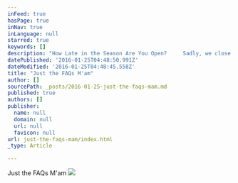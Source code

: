 ```yaml
---
inFeed: true
hasPage: true
inNav: true
inLanguage: null
starred: true
keywords: []
description: "How Late in the Season Are You Open?     Sadly, we close October 1st, 2015.  A blizzard is coming.   Paying Separately   The credit card you use to hold your reservation is NOT CHARGED at the time of booking.  It is authorized for $1 and subsequently voided to assure the booking system that the card is a valid card.  You may pay with cash, multiple credit cards or by doing a lot of chores once you arrive.  If you show up with cash you receive $5 off each rider.     Hopefully you have good friends (and you know how family can be), that won't bail at the last minute, causing your card to be charged for no-shows or last minute cancellations by the people you love, or don't, in your group.  See Rain or Shine below and Cancellations below.   Weight Limit   Height/Weight Proportion Requirement. We hate to say it, but if your legs are not strong enough to hold your 50 gallon beer belly on the upper side of the saddle, there could be a problem.  If a rider is under 6' tall, the rider must not weigh more than 245. If the rider is 6' or taller, the weight limit is 275. If the rider is over 6'6\", the weight limit is 300lbs.  We beg and plead with you now, please don't make us put you on the scale!!!       Age Limit   Kids must be a very mature 5 years old, (like 15 yr-olds are), to ride.  They ride their own horse, however, the guide leads the horse of 5 and 6 yr olds from the top of their horse, not on foot!  Seven year-olds can control the reins by themselves, as long as they are doing well. Kids have to be 5 years old to ride. Not 4 and 3/4, or 4 yrs and 11 months, remember, they have to be very, very mature, like a 16 yr-old. This is an insurance requirement!  If you plan on fibbing about your child's age, causing your child and their siblings to also fib, (you should see the kids stammer as they attempt to maintain the parents' lies) the insurance company will inform you that YOU can cover the cost of any unforseen incident that could happen at the ranch.  We will say the same thing.      NONO DOUBLEDOUBLE RIDINGRIDING      None of the stables in the Vail Valley allow doubledouble riding.  Having said that, we are the ONLY stable that has supervised childcare for your lil' dogies while you enjoy your ride.  Add on Pony Camp While You Ride for $30/hour, or Cowboy Camp while you ride for $15/hour.  Both options are fun and enjoyable for everyone in your group.    WARNING!!  Strict Cancellation Policy   Horseback Rides - Please do not book a ride on your travel day.  Travel dilemmas are not an exception to the cancellation policy.  We hate to be the additional jerk that upholds the policy, on the day you have a travel problem.  A full 24 hours and 5 minutes notice required to cancel, change, alter, subtract people, change your mind, get sick, stub your toe, eat too much, develop bad gas, find something better to do, double book yourself, have your plane delayed, ect, to avoid a cancellation fee. You are guaranteeing your arrival, and usage of the horse blocked out of the schedule, with your credit card.  Think $$$$ lost when we charge it, or a lot of shoveling.  And, you wouldn't want to miss out on the greatest adventure Colorado has to offer the flatlander.   Locate the change/cancel button at the bottom of your confirmation email to alter or cancel prior to the 24 hour and 5 minute mark.    Camps - No Cancellations, no makeup days, no sick days, no switching days, NO EXCEPTIONS, ever.  Any attempt to cancel camp days you have booked will be completely, and pitifully ignored.  There just aren't any exceptions.  Not a one.  If you know this ahead of time, maybe we won't seem like jerks when we uphold the policy.  And, you wouldn't want to miss out on the greatest adventure Colorado has to offer the flatlander kiddo.   What to Wear   Don't ask Trevor. His answer is always \"clothes\". Folks, we have seen everything from mini skirts and high heels, to parkas and leather pants, and the horses didn't seem to mind! We recommend; a fleece jacket, long pants (because chapped thighs are worse than chapped lips), t-shirt and sturdy shoes and a hat. We do provide slickers and helmets FREE of charge. And we recommend that everyone wear a helmet. They don't call them the Rocky Mountains because they are giant sand hills.  Parents, it is up to you if your 14-17 yr old wears a helmet or not.  If you can't bring yourself to argue with your teenager, just wink at the person behind the counter, repeatedly, until they figure out the code for \"Be the bad guy for me\".   We will force on on their head.   Note the sturdy shoes to the right?              What to Bring   It depends on what you want us to find on the trail next year. Lost keys, phones and wallets are swallowed up by the forest floor. We do have horn bags for your belongings, but we recommend you leave them in the vehicle.  We'll hold your keys if you trust us enough.      Cameras   Don't forget it! The photo ops are plentiful. The wranglers are always willing to stop on the trail and take many photos from varying angles. And because we care, we may even tell you to suck in your gut.     Restrooms   Don't forget to flush! No restrooms on the trails so please visit our lovely facility before you check in for your ride.  If you find it unacceptable, please use the bushes right behind the building.      Water and Sunscreen   We do sell frosty cold, bottled water and have a large supply of sunscreen on hand. We recommend you apply 30 minutes prior to ride time.  We also have that germ-killing gel that makes you healthier/sicker.  According to Aunt Pat, you have to eat a bushel of dirt a year to be healthy.      Food and Souveniers   We have various snacks and chilled, sugary beverages for sale in the office.  T-shirts in various styles and all sizes.  Old tack used by the horses at Vail Stables over the last 30 years too.  Pick anything off of the wall with a price tag and it can be yours!     Gratuities   YES, the guides love to receive tips from you since we only pay them two-bits a day.  If you do enjoy your ride, hug your horse, and tip your guide!   20% auto-gratuity added for groups of 6 or more, and for Premium Rides such as The Elk Springs Ride, Trotting Rides, and Private Rides. It will be added at the time of booking so you know the total ahead of time.  Oh, and for those that try to beat the system by booking separately, yet insist on riding together, we'll tack on another 20% fer our troubles.     Gentle Horses   That is all we allow at the ranch. If you are looking for a spirited, fast, horse, you'll need to sign up for one of our Trotting Rides in which we will give the horses a swig of Red Bull.     Nose-to-Tail   We are not sure how it could be anything but nose-to-tail. The trail is only 12\" wide! The USFS would frown upon our treading on the area to the side of the trails. The fact that we climb 600 feet in elevation in the first 20 minutes, keeps most riders very occupied. After that, the Aspen trees are so close together, one could conceivably clunk their knee pretty hard if they went off trail. Also, there are the various horse personalities that are involved. Some do not like others to pass or invade their space. There is a heirarchy within every herd. The horses are lined up according to their friendships.     Terrain   Scenic, mountainous terrain that goes up and down, up and down, much like the ski slopes. Heavily treed in some areas, wide open vistas in others.  Mountain meadows, forested areas, bubbling creeks (on Half-Day Ride), immense Aspen glades.  No cliffs or drop-offs to worry about. The horses stay on the trail in all of the important areas.     Rain or Shine   We have yellow slickers, Colorado Style. We do ride in the rain! Many guests have returned from a ride, beaming with satisfaction, claiming the ride was the best of their life. The forest sparkles and sings in the rain. Your ride may be delayed as long as 60 minutes to allow major storms to pass. Rides in progress may be cut short due to major lightning, and will not be refunded, nor issued rainchecks. No exceptions. We sit in the banana belt of Vail and normally do not have any problems with the weather.     Pony Rides - No Minimum Age Limit   It might be a 3 person job with one leading, one pushing and one confusing the rest, but tiniest Lil' Dogie can enjoy our ponies.   Parents lead the ponies on our trails.  The photographer in your group will use up 2 memory cards on this special event.  $20/20 minutes will tucker out the whole gang.       Group Discounts or Coupons   Discounts? Coupons?  $5 discount when you book online AND pay in cash.  No coupons in any of the guide books.  No discounts for groups.  Groups of 6 or more are charged a 20% auto gratuity.        Shuttle   Most of the hotels in Vail will run you up in on of their shuttle and retrieve you after the ride.   Otherwise, taxis can be reasonable if you work the sticker price.  Busses do not come our way.  Walking uphill for one mile seems like no problem, until you are in the middle of the hill.      Bringing Other People's Kids  Click on the two files below marked Woga Waiver pg 1 and pg 2, to see and print our 2-sided waiver which you can print and have parents sign, and then you will be able to drop off the grandkids or a friend or send your world travelers alone on the hotel shuttle, worry-free. "
datePublished: '2016-01-25T04:48:50.991Z'
dateModified: '2016-01-25T04:48:45.558Z'
title: "Just the FAQs M'am"
author: []
sourcePath: _posts/2016-01-25-just-the-faqs-mam.md
published: true
authors: []
publisher:
  name: null
  domain: null
  url: null
  favicon: null
url: just-the-faqs-mam/index.html
_type: Article

---
```

Just the FAQs M'am
![](https://the-grid-user-content.s3-us-west-2.amazonaws.com/5f19f251-c61f-4652-acb4-a6216f4c3ede.jpg)
